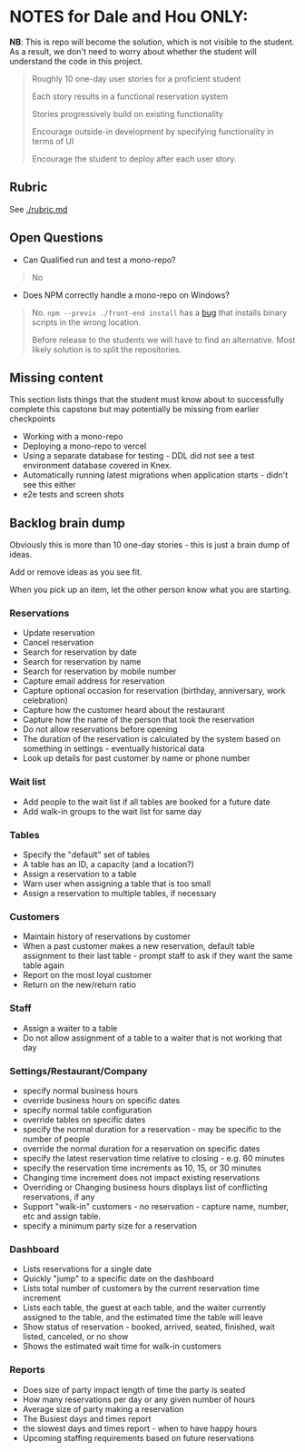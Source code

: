 # NOTES for Dale and Hou ONLY:

**NB**: This is repo will become the solution, which is not visible to the student.
As a result, we don't need to worry about whether the student will understand the code in this project.

> Roughly 10 one-day user stories for a proficient student
>
> Each story results in a functional reservation system
>
> Stories progressively build on existing functionality
>
> Encourage outside-in development by specifying functionality in terms of UI
>
> Encourage the student to deploy after each user story.

## Rubric

See [./rubric.md](./rubric.md)

## Open Questions

- Can Qualified run and test a mono-repo?

> No

- Does NPM correctly handle a mono-repo on Windows?

> No. `npm --previx ./front-end install` has a [bug](https://github.com/npm/cli/issues/1290) that installs binary scripts in the wrong location.
>
> Before release to the students we will have to find an alternative. Most likely solution is to split the repositories.

## Missing content

This section lists things that the student must know about to successfully complete this capstone but may potentially be missing from earlier checkpoints

- Working with a mono-repo
- Deploying a mono-repo to vercel
- Using a separate database for testing - DDL did not see a test environment database covered in Knex.
- Automatically running latest migrations when application starts - didn't see this either
- e2e tests and screen shots

## Backlog brain dump

Obviously this is more than 10 one-day stories - this is just a brain dump of ideas.

Add or remove ideas as you see fit.

When you pick up an item, let the other person know what you are starting.

### Reservations

- Update reservation
- Cancel reservation
- Search for reservation by date
- Search for reservation by name
- Search for reservation by mobile number
- Capture email address for reservation
- Capture optional occasion for reservation (birthday, anniversary, work celebration)
- Capture how the customer heard about the restaurant
- Capture how the name of the person that took the reservation
- Do not allow reservations before opening
- The duration of the reservation is calculated by the system based on something in settings - eventually historical data
- Look up details for past customer by name or phone number

### Wait list

- Add people to the wait list if all tables are booked for a future date
- Add walk-in groups to the wait list for same day

### Tables

- Specify the "default" set of tables
- A table has an ID, a capacity (and a location?)
- Assign a reservation to a table
- Warn user when assigning a table that is too small
- Assign a reservation to multiple tables, if necessary

### Customers

- Maintain history of reservations by customer
- When a past customer makes a new reservation, default table assignment to their last table - prompt staff to ask if they want the same table again
- Report on the most loyal customer
- Return on the new/return ratio

### Staff

- Assign a waiter to a table
- Do not allow assignment of a table to a waiter that is not working that day

### Settings/Restaurant/Company

- specify normal business hours
- override business hours on specific dates
- specify normal table configuration
- override tables on specific dates
- specify the normal duration for a reservation - may be specific to the number of people
- override the normal duration for a reservation on specific dates
- specify the latest reservation time relative to closing - e.g. 60 minutes
- specify the reservation time increments as 10, 15, or 30 minutes
- Changing time increment does not impact existing reservations
- Overriding or Changing business hours displays list of conflicting reservations, if any
- Support "walk-in" customers - no reservation - capture name, number, etc and assign table.
- specify a minimum party size for a reservation

### Dashboard

- Lists reservations for a single date
- Quickly "jump" to a specific date on the dashboard
- Lists total number of customers by the current reservation time increment
- Lists each table, the guest at each table, and the waiter currently assigned to the table, and the estimated time the table will leave
- Show status of reservation - booked, arrived, seated, finished, wait listed, canceled, or no show
- Shows the estimated wait time for walk-in customers

### Reports

- Does size of party impact length of time the party is seated
- How many reservations per day or any given number of hours
- Average size of party making a reservation
- The Busiest days and times report
- the slowest days and times report - when to have happy hours
- Upcoming staffing requirements based on future reservations
